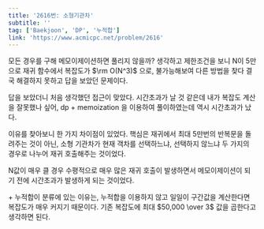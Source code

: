 ```yaml
---
title: '2616번: 소형기관차'
subtitle: ''
tag: ['Baekjoon', 'DP', '누적합']
link: 'https://www.acmicpc.net/problem/2616'
---
```


모든 경우를 구해 메모이제이션하면 풀리지 않을까? 생각하고 제한조건을 보니 N이 5만으로 재귀 함수에서 복잡도가 $\rm O(N^3)$ 으로, 불가능해보여 다른 방법을 찾다 결국 해결하지 못하고 답을 보았던 문제이다.

답을 보았더니 처음 생각했던 접근이 맞았다. 시간초과가 날 것 같은데 내가 복잡도 계산을 잘못했나 싶어, dp + memoization 을 이용하여 풀이하였는데 역시 시간초과가 났다.

이유를 찾아보니 한 가지 차이점이 있었다. 핵심은 재귀에서 최대 5만번의 반복문을 돌려주는 것이 아닌, 소형 기관차가 현재 객차를 선택하느냐, 선택하지 않느냐 두 가지의 경우로 나누어 재귀 호출해주는 것이었다.

N값이 매우 클 경우 수평적으로 매우 많은 재귀 호출이 발생하면서 메모이제이션이 되기 전에 시간초과가 발생하게 되는 것이었다.

\+ 누적합이 분류에 있는 이유는, 누적합을 이용하지 않고 일일이 구간값을 계산한다면 복잡도가 매우 커지기 때문이다. 기존 복잡도에 최대 $50,000 \over 3$ 값을 곱한다고 생각하면 된다.
